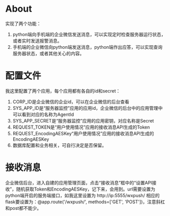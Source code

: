 
# About
实现了两个功能：
1. python端向手机端的企业微信发送消息，可以实现定时检查服务器运行状态，或者实时发送报警消息。
2. 手机端的企业微信向python端发送消息，python端作出应答，可以实现查询服务器状态，或者其他关心的内容。
# 配置文件
我这里配置了两个应用，每个应用都有各自的id和secret：
1. CORP_ID是企业微信的企业id，可以在企业微信的后台查看
2. SYS_APP_ID是“服务器监控”应用的应用id，企业微信的后台中的应用管理中可以看到对应的名称为AgentId
3. SYS_APP_SECRET是“服务器监控”应用的应用密钥，对应名称是Secret
4. REQUEST_TOKEN是“用户使用情况”应用的接收消息API生成的Token
5. REQUEST_EncodingAESKey“用户使用情况”应用的接收消息API生成的EncodingAESKey
6. 数据库配置和业务相关，可自行决定是否保留。
# 接收消息
企业微信后台，进入自建的应用管理页面，点击“接收消息”框中的“设置API接收”，随机获取Token和EncodingAESKey，记下来，会用到。url需要设置为python端开启的服务端接口，如我这里设置为
http://ip:5555/wxpush/
相应的flask要设置为：@app.route('/wxpush/', methods=['GET', 'POST'])，注意斜杠和post都不能少。